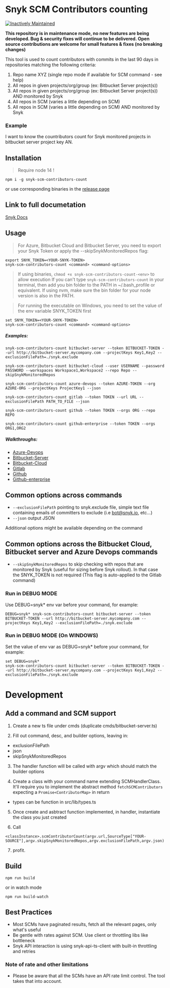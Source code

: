 # Snyk SCM Contributors counting
[![Inactively Maintained](https://img.shields.io/badge/Maintenance%20Level-Inactively%20Maintained-yellowgreen.svg)](https://gist.github.com/cheerfulstoic/d107229326a01ff0f333a1d3476e068d)


**This repository is in maintenance mode, no new features are being developed. Bug & security fixes will continue to be delivered. Open source contributions are welcome for small features & fixes (no breaking changes)**

This tool is used to count contributors with commits in the last 90 days in repositories matching the following criteria:
1. Repo name XYZ (single repo mode if available for SCM command - see help)
2. All repos in given projects/org/group (ex: Bitbucket Server project(s))
3. All repos in given projects/org/group (ex: Bitbucket Server project(s)) AND monitored by Snyk
4. All repos in SCM (varies a little depending on SCM)
5. All repos in SCM (varies a little depending on SCM) AND monitored by Snyk
 
### Example
I want to know the countributors count for Snyk monitored projects in bitbucket server project key AN.

## Installation
> Require node 14 !

```
npm i -g snyk-scm-contributors-count
```
or use corresponding binaries in the [release page](https://github.com/snyk-tech-services/snyk-scm-contributors-count/releases)

## Link to full documetation
[Snyk Docs](https://docs.snyk.io/features/other-tools/snyk-scm-contributors-count-cli-tool)

## Usage

> For Azure, Bitbucket Cloud and Bitbucket Server, you need to export your Snyk Token or apply the --skipSnykMonitoredRepos flag:
```
export SNYK_TOKEN=<YOUR-SNYK-TOKEN>
snyk-scm-contributors-count <command> <command-options>
```
> If using binaries, `chmod +x snyk-scm-contributors-count-<env>` to allow execution
> If you can't type `snyk-scm-contributors-count` in your terminal, then add you bin folder to the PATH in ~/.bash_profile or equivalent.
> If using nvm, make sure the bin folder for your node version is also in the PATH.

> For running the executable on Windows, you need to set the value of the env variable SNYK_TOKEN first
```
set SNYK_TOKEN=<YOUR-SNYK-TOKEN>
snyk-scm-contributors-count <command> <command-options>
```


##### Examples: 
```
snyk-scm-contributors-count bitbucket-server --token BITBUCKET-TOKEN --url http://bitbucket-server.mycompany.com --projectKeys Key1,Key2 --exclusionFilePath=./snyk.exclude
```

```
snyk-scm-contributors-count bitbucket-cloud --user USERNAME --password PASSWORD --workspaces Workspace1,Workspace2 --repo Repo --skipSnykMonitoredRepos
```

```
snyk-scm-contributors-count azure-devops --token AZURE-TOKEN --org AZURE-ORG --projectKeys ProjectKey1 --json
```

```
snyk-scm-contributors-count gitlab --token TOKEN --url URL --exclusionFilePath PATH_TO_FILE --json
```

```
snyk-scm-contributors-count github --token TOKEN --orgs ORG --repo REPO
```
```
snyk-scm-contributors-count github-enterprise --token TOKEN --orgs ORG1,ORG2
```

##### Walkthroughs: 
- [Azure-Devops](./docs/azure-example.md)
- [Bitbucket-Server](./docs/bitbucket-server-example.md)
- [Bitbucket-Cloud](./docs/bitbucket-cloud-example.md)
- [Gitlab](./docs/gitlab-example.md)
- [Github](./docs/github-example.md)
- [Github-enterprise](./docs/github-enterprise-example.md)

## Common options across commands
- `--exclusionFilePath` pointing to snyk.exclude file, simple text file containing emails of committers to exclude (i.e bot@snyk.io, etc...)
- `--json` output JSON

Additional options might be available depending on the command

## Common options across the Bitbucket Cloud, Bitbucket server and Azure Devops commands
- `--skipSnykMonitoredRepos` to skip checking with repos that are monitored by Snyk (useful for sizing before Snyk rollout). In that case the SNYK_TOKEN is not required (This flag is auto-applied to the Gitlab command)

### Run in DEBUG MODE
Use DEBUG=snyk* env var before your command, for example:
```
DEBUG=snyk* snyk-scm-contributors-count bitbucket-server --token BITBUCKET-TOKEN --url http://bitbucket-server.mycompany.com --projectKeys Key1,Key2 --exclusionFilePath=./snyk.exclude
```

### Run in DEBUG MODE (On WINDOWS)
Set the value of env var as DEBUG=snyk*  before your command, for example:
```
set DEBUG=snyk* 
snyk-scm-contributors-count bitbucket-server --token BITBUCKET-TOKEN --url http://bitbucket-server.mycompany.com --projectKeys Key1,Key2 --exclusionFilePath=./snyk.exclude
```



# Development


## Add a command and SCM support

1. Create a new ts file under cmds (duplicate cmds/bitbucket-server.ts)

2. Fill out command, desc, and builder options, leaving in:
- exclusionFilePath
- json
- skipSnykMonitoredRepos

3. The handler function will be called with argv which should match the builder options

4. Create a class with your command name extending SCMHandlerClass.
It'll require you to implement the abstract method `fetchSCMContributors` expecting a `Promise<ContributorMap>` in return
- types can be function in src/lib/types.ts

5. Once create and asbtract function implemented, in handler, instantiate the class you just created

6. Call 
```
<classInstance>.scmContributorCount(argv.url,SourceType["YOUR-SOURCE"],argv.skipSnykMonitoredRepos,argv.exclusionFilePath,argv.json)
```

7. profit.

## Build
```
npm run build
```
or in watch mode
```
npm run build-watch
```

## Best Practices
- Most SCMs have paginated results, fetch all the relevant pages, only what's useful
- Be gentle with rates against SCM. Use client or throttling libs like bottleneck
- Snyk API interaction is using snyk-api-ts-client with built-in throttling and retries

### Note of rate and other limitations
- Please be aware that all the SCMs have an API rate limit control. The tool takes that into account.
